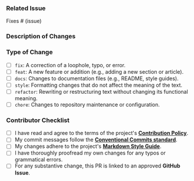 <!--
Thank you for your contribution to the Dominion Covenant.
To ensure your work is reviewed efficiently, please complete the following sections.
-->

### Related Issue
<!--
A Pull Request for any substantive change **MUST** be linked to an approved GitHub Issue.
Please link to the issue that this PR addresses.
-->

Fixes # (issue)

### Description of Changes
<!--
Please provide a clear and concise summary of the changes you have made. What is the purpose of this PR? What problem does it solve or what feature does it add?
-->


### Type of Change
<!--
Please check the box that best describes the nature of your change.
-->

- [ ] `fix`: A correction of a loophole, typo, or error.
- [ ] `feat`: A new feature or addition (e.g., adding a new section or article).
- [ ] `docs`: Changes to documentation files (e.g., README, style guides).
- [ ] `style`: Formatting changes that do not affect the meaning of the text.
- [ ] `refactor`: Rewriting or restructuring text without changing its functional meaning.
- [ ] `chore`: Changes to repository maintenance or configuration.

### Contributor Checklist
<!--
Please review this checklist and mark each box with an 'x' to confirm you have followed the project's standards.
-->

- [ ] I have read and agree to the terms of the project's **[Contribution Policy](/CONTRIBUTING.md)**.
- [ ] My commit messages follow the **[Conventional Commits standard](/CONTRIBUTING.md)**.
- [ ] My changes adhere to the project's **[Markdown Style Guide](/STYLE_GUIDE.md)**.
- [ ] I have thoroughly proofread my own changes for any typos or grammatical errors.
- [ ] For any substantive change, this PR is linked to an approved **GitHub Issue**.
